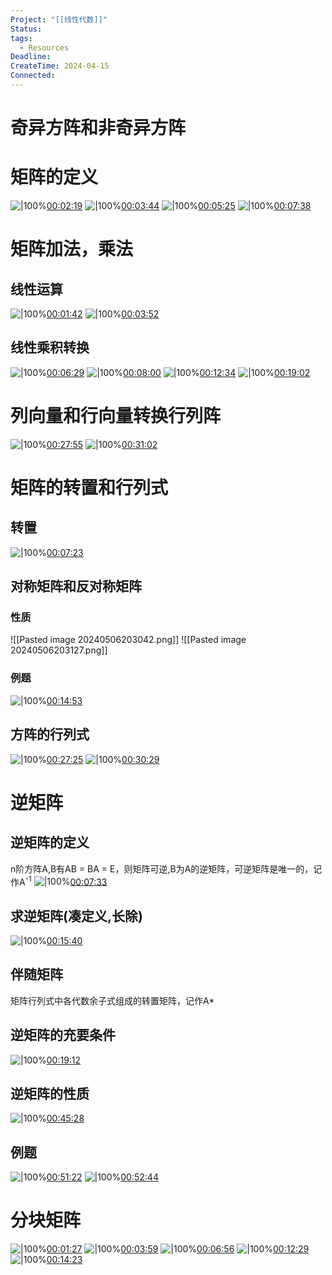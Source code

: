 ```yaml
---
Project: "[[线性代数]]"
Status: 
tags:
  - Resources
Deadline: 
CreateTime: 2024-04-15
Connected:
---
```

# 奇异方阵和非奇异方阵
# 矩阵的定义
![|100%](ziyunote-20240415_220945.jpg)[00:02:19](ziyunote://play?path=https%3A%2F%2Fwww.bilibili.com%2Fvideo%2FBV1eY4y1W7Gd%3Fp%3D6%26vd_source%3D8b450300cfa6415cb0312754cf65ba30&time=00:02:19)
![|100%](ziyunote-20240415_221025.jpg)[00:03:44](ziyunote://play?path=https%3A%2F%2Fwww.bilibili.com%2Fvideo%2FBV1eY4y1W7Gd%3Fp%3D6%26vd_source%3D8b450300cfa6415cb0312754cf65ba30&time=00:03:44)
![|100%](ziyunote-20240415_221101.jpg)[00:05:25](ziyunote://play?path=https%3A%2F%2Fwww.bilibili.com%2Fvideo%2FBV1eY4y1W7Gd%3Fp%3D6%26vd_source%3D8b450300cfa6415cb0312754cf65ba30&time=00:05:25)
![|100%](ziyunote-20240415_221220.jpg)[00:07:38](ziyunote://play?path=https%3A%2F%2Fwww.bilibili.com%2Fvideo%2FBV1eY4y1W7Gd%3Fp%3D6%26vd_source%3D8b450300cfa6415cb0312754cf65ba30&time=00:07:38)
# 矩阵加法，乘法
## 线性运算
![|100%](ziyunote-20240415_221310.jpg)[00:01:42](ziyunote://play?path=https%3A%2F%2Fwww.bilibili.com%2Fvideo%2FBV1eY4y1W7Gd%3Fp%3D7%26spm_id_from%3DpageDriver%26vd_source%3D8b450300cfa6415cb0312754cf65ba30&time=00:01:42)
![|100%](ziyunote-20240415_221339.jpg)[00:03:52](ziyunote://play?path=https%3A%2F%2Fwww.bilibili.com%2Fvideo%2FBV1eY4y1W7Gd%3Fp%3D7%26spm_id_from%3DpageDriver%26vd_source%3D8b450300cfa6415cb0312754cf65ba30&time=00:03:52)

## 线性乘积转换
![|100%](ziyunote-20240415_221537.jpg)[00:06:29](ziyunote://play?path=https%3A%2F%2Fwww.bilibili.com%2Fvideo%2FBV1eY4y1W7Gd%3Fp%3D7%26spm_id_from%3DpageDriver%26vd_source%3D8b450300cfa6415cb0312754cf65ba30&time=00:06:29)
![|100%](ziyunote-20240415_221807.jpg)[00:08:00](ziyunote://play?path=https%3A%2F%2Fwww.bilibili.com%2Fvideo%2FBV1eY4y1W7Gd%3Fp%3D7%26spm_id_from%3DpageDriver%26vd_source%3D8b450300cfa6415cb0312754cf65ba30&time=00:08:00)
![|100%](ziyunote-20240415_222220.jpg)[00:12:34](ziyunote://play?path=https%3A%2F%2Fwww.bilibili.com%2Fvideo%2FBV1eY4y1W7Gd%3Fp%3D7%26spm_id_from%3DpageDriver%26vd_source%3D8b450300cfa6415cb0312754cf65ba30&time=00:12:34)
![|100%](ziyunote-20240415_222602.jpg)[00:19:02](ziyunote://play?path=https%3A%2F%2Fwww.bilibili.com%2Fvideo%2FBV1eY4y1W7Gd%3Fp%3D7%26spm_id_from%3DpageDriver%26vd_source%3D8b450300cfa6415cb0312754cf65ba30&time=00:19:02)

# 列向量和行向量转换行列阵
![|100%](ziyunote-20240415_223154.jpg)[00:27:55](ziyunote://play?path=https%3A%2F%2Fwww.bilibili.com%2Fvideo%2FBV1eY4y1W7Gd%3Fp%3D7%26spm_id_from%3DpageDriver%26vd_source%3D8b450300cfa6415cb0312754cf65ba30&time=00:27:55)
![|100%](ziyunote-20240415_223332.jpg)[00:31:02](ziyunote://play?path=https%3A%2F%2Fwww.bilibili.com%2Fvideo%2FBV1eY4y1W7Gd%3Fp%3D7%26vd_source%3D8b450300cfa6415cb0312754cf65ba30&time=00:31:02)

# 矩阵的转置和行列式
## 转置
![|100%](ziyunote-20240506_202656.jpg)[00:07:23](ziyunote://play?path=https%3A%2F%2Fwww.bilibili.com%2Fvideo%2FBV1eY4y1W7Gd%3Fp%3D8%26vd_source%3D8b450300cfa6415cb0312754cf65ba30&time=00:07:23)
## 对称矩阵和反对称矩阵
### 性质
![[Pasted image 20240506203042.png]]
![[Pasted image 20240506203127.png]]
### 例题
![|100%](ziyunote-20240506_203324.jpg)[00:14:53](ziyunote://play?path=https%3A%2F%2Fwww.bilibili.com%2Fvideo%2FBV1eY4y1W7Gd%3Fp%3D8%26vd_source%3D8b450300cfa6415cb0312754cf65ba30&time=00:14:53)
## 方阵的行列式
![|100%](ziyunote-20240506_204052.jpg)[00:27:25](ziyunote://play?path=https%3A%2F%2Fwww.bilibili.com%2Fvideo%2FBV1eY4y1W7Gd%3Fp%3D8%26vd_source%3D8b450300cfa6415cb0312754cf65ba30&time=00:27:25)
![|100%](ziyunote-20240506_204220.jpg)[00:30:29](ziyunote://play?path=https%3A%2F%2Fwww.bilibili.com%2Fvideo%2FBV1eY4y1W7Gd%3Fp%3D8%26vd_source%3D8b450300cfa6415cb0312754cf65ba30&time=00:30:29)
# 逆矩阵
## 逆矩阵的定义
n阶方阵A,B有AB =  BA = E，则矩阵可逆,B为A的逆矩阵，可逆矩阵是唯一的，记作A<sup>-1</sup>
![|100%](ziyunote-20240506_195832.jpg)[00:07:33](ziyunote://play?path=https%3A%2F%2Fwww.bilibili.com%2Fvideo%2FBV1eY4y1W7Gd%3Fp%3D10%26vd_source%3D8b450300cfa6415cb0312754cf65ba30&time=00:07:33)
## 求逆矩阵(凑定义,长除)

![|100%](ziyunote-20240506_200435.jpg)[00:15:40](ziyunote://play?path=https%3A%2F%2Fwww.bilibili.com%2Fvideo%2FBV1eY4y1W7Gd%3Fp%3D10%26vd_source%3D8b450300cfa6415cb0312754cf65ba30&time=00:15:40)



## 伴随矩阵
矩阵行列式中各代数余子式组成的转置矩阵，记作A*
## 逆矩阵的充要条件
![|100%](ziyunote-20240506_200827.jpg)[00:19:12](ziyunote://play?path=https%3A%2F%2Fwww.bilibili.com%2Fvideo%2FBV1eY4y1W7Gd%3Fp%3D10%26vd_source%3D8b450300cfa6415cb0312754cf65ba30&time=00:19:12)

## 逆矩阵的性质
![|100%](ziyunote-20240506_204912.jpg)[00:45:28](ziyunote://play?path=https%3A%2F%2Fwww.bilibili.com%2Fvideo%2FBV1eY4y1W7Gd%3Fp%3D10%26vd_source%3D8b450300cfa6415cb0312754cf65ba30&time=00:45:28)

## 例题
![|100%](ziyunote-20240506_204958.jpg)[00:51:22](ziyunote://play?path=https%3A%2F%2Fwww.bilibili.com%2Fvideo%2FBV1eY4y1W7Gd%3Fp%3D10%26vd_source%3D8b450300cfa6415cb0312754cf65ba30&time=00:51:22)
![|100%](ziyunote-20240506_205025.jpg)[00:52:44](ziyunote://play?path=https%3A%2F%2Fwww.bilibili.com%2Fvideo%2FBV1eY4y1W7Gd%3Fp%3D10%26vd_source%3D8b450300cfa6415cb0312754cf65ba30&time=00:52:44)

# 分块矩阵
![|100%](ziyunote-20240506_213602.jpg)[00:01:27](ziyunote://play?path=https%3A%2F%2Fwww.bilibili.com%2Fvideo%2FBV1eY4y1W7Gd%3Fp%3D11%26vd_source%3D8b450300cfa6415cb0312754cf65ba30&time=00:01:27)
![|100%](ziyunote-20240506_213655.jpg)[00:03:59](ziyunote://play?path=https%3A%2F%2Fwww.bilibili.com%2Fvideo%2FBV1eY4y1W7Gd%3Fp%3D11%26vd_source%3D8b450300cfa6415cb0312754cf65ba30&time=00:03:59)
![|100%](ziyunote-20240506_213750.jpg)[00:06:56](ziyunote://play?path=https%3A%2F%2Fwww.bilibili.com%2Fvideo%2FBV1eY4y1W7Gd%3Fp%3D11%26vd_source%3D8b450300cfa6415cb0312754cf65ba30&time=00:06:56)
![|100%](ziyunote-20240506_214103.jpg)[00:12:29](ziyunote://play?path=https%3A%2F%2Fwww.bilibili.com%2Fvideo%2FBV1eY4y1W7Gd%3Fp%3D11%26vd_source%3D8b450300cfa6415cb0312754cf65ba30&time=00:12:29)
![|100%](ziyunote-20240506_214202.jpg)[00:14:23](ziyunote://play?path=https%3A%2F%2Fwww.bilibili.com%2Fvideo%2FBV1eY4y1W7Gd%3Fp%3D11%26vd_source%3D8b450300cfa6415cb0312754cf65ba30&time=00:14:23)